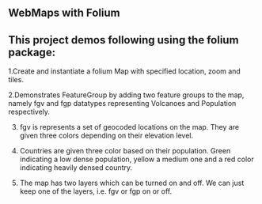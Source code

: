 WebMaps with Folium
-------
This project demos following using the folium package:
---------
  1.Create and instantiate a folium Map with specified location, zoom and tiles.
  
  2.Demonstrates FeatureGroup by adding two feature groups to the map, namely fgv and
  fgp datatypes representing Volcanoes and Population respectively.
  
  3. fgv is represents a set of geocoded locations on the map. They are given three colors
  depending on their elevation level.
  
  4. Countries are given three color based on their population. Green indicating a low dense population, yellow a medium one and a red color indicating heavily densed country.
  
  5. The map has two layers which can be turned on and off. We can just keep one of the layers, i.e. fgv or fgp on or off.

